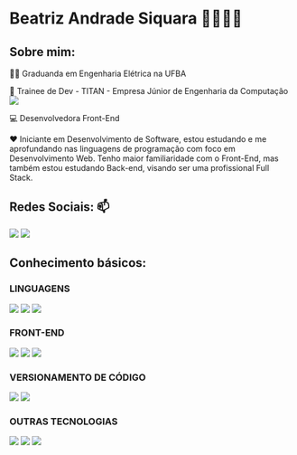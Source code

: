 # Beatriz Andrade Siquara 👩🏻‍🦱👋

## Sobre mim: 

👨‍🎓 Graduanda em Engenharia Elétrica na UFBA 

🤝 Trainee de Dev -  TITAN - Empresa Júnior de Engenharia da Computação [<img src="https://img.shields.io/badge/TITAN-FFD400.svg?style=for-the-badge&logo=TITAN&logoColor=black" />](https://titanci.com.br)

💻 Desenvolvedora Front-End

❤️ Iniciante em Desenvolvimento de Software, estou estudando e me aprofundando nas linguagens de programação com foco em Desenvolvimento Web. 
Tenho maior familiaridade com o Front-End, mas também estou estudando Back-end, visando ser uma profissional Full Stack.


## Redes Sociais:   📫
  [<img src="https://img.shields.io/badge/linkedin-%230077B5.svg?&style=for-the-badge&logo=linkedin&logoColor=white" />](https://www.linkedin.com/in/beatriz-siquara/) [<img src = "https://img.shields.io/badge/instagram-%23E4405F.svg?&style=for-the-badge&logo=instagram&logoColor=white">](https://www.instagram.com/bia.siquara/)

## Conhecimento básicos:

### LINGUAGENS 
[<img src="https://img.shields.io/badge/JavaScript-F7DF1E.svg?style=for-the-badge&logo=JavaScript&logoColor=black" />](https://github.com/siquara)
[<img src="https://img.shields.io/badge/Python-3776AB.svg?style=for-the-badge&logo=Python&logoColor=white" />](https://github.com/siquara)
[<img src="https://img.shields.io/badge/PowerShell-5391FE.svg?style=for-the-badge&logo=PowerShell&logoColor=white" />](https://github.com/siquara)


### FRONT-END 
[<img src="https://img.shields.io/badge/HTML5-E34F26.svg?style=for-the-badge&logo=HTML5&logoColor=white" />](https://github.com/siquara)
[<img src="https://img.shields.io/badge/CSS3-1572B6?style=for-the-badge&logo=css3&logoColor=white" />](https://github.com/siquara)
[<img src="https://img.shields.io/badge/React-61DAFB.svg?style=for-the-badge&logo=React&logoColor=black" />](https://github.com/siquara)

### VERSIONAMENTO DE CÓDIGO 
[<img src="https://img.shields.io/badge/GitHub-100000?style=for-the-badge&logo=github&logoColor=white" />](https://github.com/siquara) [<img src="https://img.shields.io/badge/GIT-E44C30?style=for-the-badge&logo=git&logoColor=white" />](https://github.com/siquara)


### OUTRAS TECNOLOGIAS 
[<img src="https://img.shields.io/badge/node.js-6DA55F?style=for-the-badge&logo=node.js&logoColor=white" />](https://github.com/siquara)
[<img src="https://img.shields.io/badge/Microsoft_Excel-217346?style=for-the-badge&logo=microsoft-excel&logoColor=white" />](https://github.com/siquara)
[<img src="https://img.shields.io/badge/Autocad-000000.svg?style=for-the-badge&logo=Autodesk&logoColor=white" />](https://github.com/siquara)

